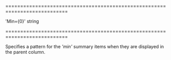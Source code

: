 <!--**
/*-------------------------------------------
    Auto-generated file. Do not modify.
-------------------------------------------

**-->
===========================================================================
<!--default-->'Min={0}'<!--/default-->
<!--type-->string<!--/type-->
===========================================================================

<!--shortDescription-->
Specifies a pattern for the *'min'* summary items when they are displayed in the parent column.
<!--/shortDescription-->

<!--fullDescription-->

<!--/fullDescription-->
